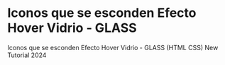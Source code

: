 # Iconos que se esconden Efecto Hover Vidrio - GLASS 
 Iconos que se esconden Efecto Hover Vidrio - GLASS (HTML CSS) New  Tutorial 2024
